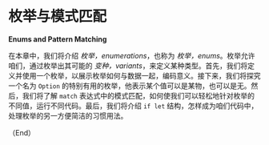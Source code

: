 # 枚举与模式匹配

**Enums and Pattern Matching**


在本章中，我们将介绍 *枚举，enumerations*，也称为 *枚举，enums*。枚举允许咱们，通过枚举出其可能的 *变种，variants*，来定义某种类型。首先，我们将定义并使用一个枚举，以展示枚举如何与数据一起，编码意义。接下来，我们将探究一个名为 `Option` 的特别有用的枚举，他表示某个值可以是某物，也可以是无。然后，我们将了解 `match` 表达式中的模式匹配，如何使我们可以轻松地针对枚举的不同值，运行不同代码。最后，我们将介绍 `if let` 结构，怎样成为咱们代码中，处理枚举的另一方便简洁的习惯用法。


（End）


